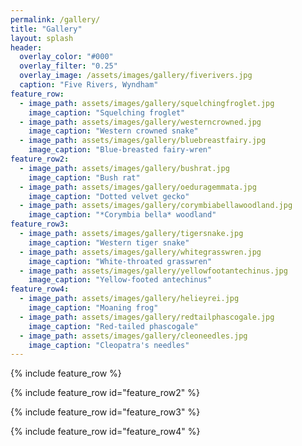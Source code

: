 ```yaml
---
permalink: /gallery/
title: "Gallery"
layout: splash
header:
  overlay_color: "#000"
  overlay_filter: "0.25"
  overlay_image: /assets/images/gallery/fiverivers.jpg
  caption: "Five Rivers, Wyndham"
feature_row:
  - image_path: assets/images/gallery/squelchingfroglet.jpg
    image_caption: "Squelching froglet"
  - image_path: assets/images/gallery/westerncrowned.jpg
    image_caption: "Western crowned snake"
  - image_path: assets/images/gallery/bluebreastfairy.jpg
    image_caption: "Blue-breasted fairy-wren"
feature_row2:
  - image_path: assets/images/gallery/bushrat.jpg
    image_caption: "Bush rat"
  - image_path: assets/images/gallery/oeduragemmata.jpg
    image_caption: "Dotted velvet gecko"
  - image_path: assets/images/gallery/corymbiabellawoodland.jpg
    image_caption: "*Corymbia bella* woodland"
feature_row3:
  - image_path: assets/images/gallery/tigersnake.jpg
    image_caption: "Western tiger snake"
  - image_path: assets/images/gallery/whitegrasswren.jpg
    image_caption: "White-throated grasswren"
  - image_path: assets/images/gallery/yellowfootantechinus.jpg
    image_caption: "Yellow-footed antechinus"
feature_row4:
  - image_path: assets/images/gallery/helieyrei.jpg
    image_caption: "Moaning frog"
  - image_path: assets/images/gallery/redtailphascogale.jpg
    image_caption: "Red-tailed phascogale"
  - image_path: assets/images/gallery/cleoneedles.jpg
    image_caption: "Cleopatra's needles"
---
```


{% include feature_row %}

{% include feature_row id="feature_row2" %}

{% include feature_row id="feature_row3" %}

{% include feature_row id="feature_row4" %}
